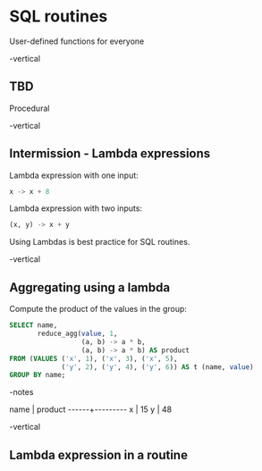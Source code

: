 # SQL routines

User-defined functions for everyone

-vertical
## TBD

Procedural



-vertical
## Intermission - Lambda expressions

Lambda expression with one input:

```sql
x -> x + 8
```

Lambda expression with two inputs:

```sql
(x, y) -> x + y
```

Using Lambdas is best practice for SQL routines.

-vertical
## Aggregating using a lambda

Compute the product of the values in the group:

```sql
SELECT name,
       reduce_agg(value, 1,
                  (a, b) -> a * b,
                  (a, b) -> a * b) AS product
FROM (VALUES ('x', 1), ('x', 3), ('x', 5),
             ('y', 2), ('y', 4), ('y', 6)) AS t (name, value)
GROUP BY name;
```

 -notes

 name | product
------+---------
 x    |      15
 y    |      48


-vertical
## Lambda expression in a routine
